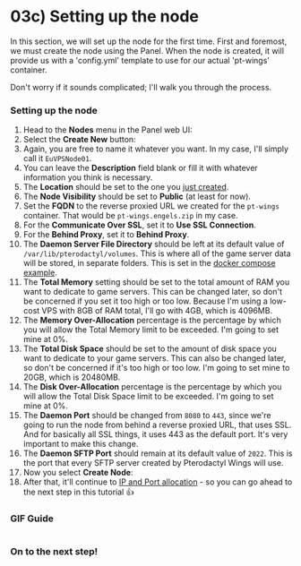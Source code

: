 # 03c) Setting up the node

In this section, we will set up the node for the first time. First and foremost, we must create the node using the Panel. When the node is created, it will provide us with a 'config.yml' template to use for our actual 'pt-wings' container.

Don't worry if it sounds complicated; I'll walk you through the process.

### Setting up the node

1. Head to the **Nodes** menu in the Panel web UI: <img src="https://i.imgur.com/DA0eD2x.png" alt="" data-size="line">
2. Select the **Create New** button: <img src="https://i.imgur.com/NVqOvgO.png" alt="" data-size="line">
3. Again, you are free to name it whatever you want. In my case, I'll simply call it `EuVPSNode01`.
4. You can leave the **Description** field blank or fill it with whatever information you think is necessary.
5. The **Location** should be set to the one you [just created](03b-setting-up-a-location.md).
6. The **Node Visibility** should be set to **Public** (at least for now).
7. Set the **FQDN** to the reverse proxied URL we created for the `pt-wings` container. That would be `pt-wings.engels.zip` in my case.
8. For the **Communicate Over SSL**, set it to **Use SSL Connection**.
9. For the **Behind Proxy**, set it to **Behind Proxy**.
10. The **Daemon Server File Directory** should be left at its default value of `/var/lib/pterodactyl/volumes`. This is where all of the game server data will be stored, in separate folders. This is set in the [docker compose example](../01-installing-pterodactyl/01a-the-docker-compose-example.md).
11. The **Total Memory** setting should be set to the total amount of RAM you want to dedicate to game servers. This can be changed later, so don't be concerned if you set it too high or too low. Because I'm using a low-cost VPS with 8GB of RAM total, I'll go with 4GB, which is 4096MB.
12. The **Memory Over-Allocation** percentage is the percentage by which you will allow the Total Memory limit to be exceeded. I'm going to set mine at 0%.
13. The **Total Disk Space** should be set to the amount of disk space you want to dedicate to your game servers. This can also be changed later, so don't be concerned if it's too high or too low. I'm going to set mine to 20GB, which is 20480MB.
14. The **Disk Over-Allocation** percentage is the percentage by which you will allow the Total Disk Space limit to be exceeded. I'm going to set mine at 0%.
15. The **Daemon Port** should be changed from `8080` to `443`, since we're going to run the node from behind a reverse proxied URL, that uses SSL. And for basically all SSL things, it uses 443 as the default port. It's very important to make this change.
16. The **Daemon SFTP Port** should remain at its default value of `2022`. This is the port that every SFTP server created by Pterodactyl Wings will use.
17. Now you select **Create Node**: <img src="https://i.imgur.com/WfdMcBv.png" alt="" data-size="line">
18. After that, it'll continue to [IP and Port allocation](03d-ip-and-port-allocation.md) - so you can go ahead to the next step in this tutorial :thumbsup:

### GIF Guide

<figure><img src="https://i.imgur.com/c6ZEodn.gif" alt=""><figcaption></figcaption></figure>

### On to the next step!
